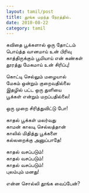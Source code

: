 ```yaml
---
layout: tamil/post
title: தூங்க மறந்த நேரத்தில்.
date: 2010-08-22
category: tamil
---
```


கவிதை பூக்களால் ஒரு தோட்டம் <br/>
பொய்த்த வானமாய் உன் பிரிவு <br/>
காத்திருக்கும் பூமியாய் என் கண்கள் <br/>
தூரத்து மேகமாய் உன் சிரிப்பு!

கொட்டி செல்லும் மழையால் <br/>
மேகம் ஒன்றும் குறைவதில்லை <br/>
இதழில் பட்ட ஒரு துளியை <br/>
பூக்கள் என்றும் மறப்பதில்லை!

ஒரு முறை சிரித்துவிட்டு போ!

காதல் பூக்கள் மலர்வது <br/>
காமன் காலடி செல்லத்தான் <br/>
காலில் மிதித்து பூக்களை <br/>
கல்லறைக்கு அனுப்பாதே!

காதல் வசப்படும்! <br/>
காதல் வசப்படும்!<br/>
காதல் வசப்படும்!<br/>
புலம்பும் மனது!

என்ன சொல்லி தூங்க வைப்பேன்?

